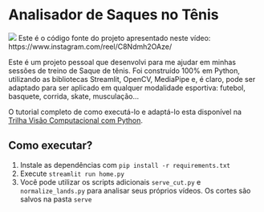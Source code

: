 
# Analisador de Saques no Tênis

<img src="./video.gif"/>
Este é o código fonte do projeto apresentado neste vídeo:
https://www.instagram.com/reel/C8Ndmh2OAze/

Este é um projeto pessoal que desenvolvi para me ajudar em minhas sessões de treino de Saque de tênis. Foi construído 100% em Python, utilizando as bibliotecas Streamlit, OpenCV, MediaPipe e, é claro, pode ser adaptado para ser aplicado em qualquer modalidade esportiva: futebol, basquete, corrida, skate, musculação...  
  
O tutorial completo de como executá-lo e adaptá-lo esta disponível na [Trilha Visão Computacional com Python](https://hub.asimov.academy/projeto/analisador-de-saques-no-tenis-com-visao-computacional/).


## Como executar?

1. Instale as dependências com `pip install -r requirements.txt`
2. Execute `streamlit run home.py`
3. Você pode utilizar os scripts adicionais `serve_cut.py` e `normalize_lands.py` para analisar seus próprios vídeos. Os cortes são salvos na pasta `serve`